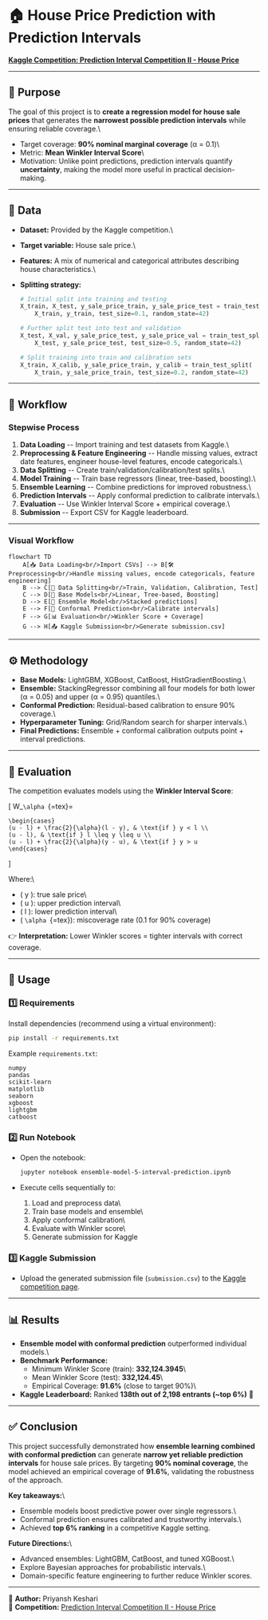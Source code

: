 # 🏠 House Price Prediction with Prediction Intervals

[**Kaggle Competition: Prediction Interval Competition II - House
Price**](https://www.kaggle.com/competitions/prediction-interval-competition-ii-house-price)

------------------------------------------------------------------------

## 📌 Purpose

The goal of this project is to **create a regression model for house
sale prices** that generates the **narrowest possible prediction
intervals** while ensuring reliable coverage.\
- Target coverage: **90% nominal marginal coverage** (α = 0.1)\
- Metric: **Mean Winkler Interval Score**\
- Motivation: Unlike point predictions, prediction intervals quantify
**uncertainty**, making the model more useful in practical
decision-making.

------------------------------------------------------------------------

## 📂 Data

-   **Dataset:** Provided by the Kaggle competition.\

-   **Target variable:** House sale price.\

-   **Features:** A mix of numerical and categorical attributes
    describing house characteristics.\

-   **Splitting strategy:**

    ``` python
    # Initial split into training and testing
    X_train, X_test, y_sale_price_train, y_sale_price_test = train_test_split(
        X_train, y_train, test_size=0.1, random_state=42)

    # Further split test into test and validation
    X_test, X_val, y_sale_price_test, y_sale_price_val = train_test_split(
        X_test, y_sale_price_test, test_size=0.5, random_state=42)

    # Split training into train and calibration sets
    X_train, X_calib, y_sale_price_train, y_calib = train_test_split(
        X_train, y_sale_price_train, test_size=0.2, random_state=42)
    ```

------------------------------------------------------------------------

## 🔄 Workflow

### Stepwise Process

1.  **Data Loading** -- Import training and test datasets from Kaggle.\
2.  **Preprocessing & Feature Engineering** -- Handle missing values,
    extract date features, engineer house-level features, encode
    categoricals.\
3.  **Data Splitting** -- Create train/validation/calibration/test
    splits.\
4.  **Model Training** -- Train base regressors (linear, tree-based,
    boosting).\
5.  **Ensemble Learning** -- Combine predictions for improved
    robustness.\
6.  **Prediction Intervals** -- Apply conformal prediction to calibrate
    intervals.\
7.  **Evaluation** -- Use Winkler Interval Score + empirical coverage.\
8.  **Submission** -- Export CSV for Kaggle leaderboard.

------------------------------------------------------------------------

### Visual Workflow

``` mermaid
flowchart TD
    A[📥 Data Loading<br/>Import CSVs] --> B[🛠 Preprocessing<br/>Handle missing values, encode categoricals, feature engineering]
    B --> C[🔀 Data Splitting<br/>Train, Validation, Calibration, Test]
    C --> D[🤖 Base Models<br/>Linear, Tree-based, Boosting]
    D --> E[🧩 Ensemble Model<br/>Stacked predictions]
    E --> F[📏 Conformal Prediction<br/>Calibrate intervals]
    F --> G[📊 Evaluation<br/>Winkler Score + Coverage]
    G --> H[📤 Kaggle Submission<br/>Generate submission.csv]
```

------------------------------------------------------------------------

## ⚙️ Methodology

-   **Base Models:** LightGBM, XGBoost, CatBoost, HistGradientBoosting.\
-   **Ensemble:** StackingRegressor combining all four models for both
    lower (α = 0.05) and upper (α = 0.95) quantiles.\
-   **Conformal Prediction:** Residual-based calibration to ensure 90%
    coverage.\
-   **Hyperparameter Tuning:** Grid/Random search for sharper
    intervals.\
-   **Final Predictions:** Ensemble + conformal calibration outputs
    point + interval predictions.

------------------------------------------------------------------------

## 📏 Evaluation

The competition evaluates models using the **Winkler Interval Score**:

\[ W\_`\alpha `{=tex}=
```{=tex}
\begin{cases}
(u - l) + \frac{2}{\alpha}(l - y), & \text{if } y < l \\
(u - l), & \text{if } l \leq y \leq u \\
(u - l) + \frac{2}{\alpha}(y - u), & \text{if } y > u
\end{cases}
```
\]

Where:\
- ( y ): true sale price\
- ( u ): upper prediction interval\
- ( l ): lower prediction interval\
- ( `\alpha `{=tex}): miscoverage rate (0.1 for 90% coverage)

👉 **Interpretation:** Lower Winkler scores = tighter intervals with
correct coverage.

------------------------------------------------------------------------

## 🚀 Usage

### 1️⃣ Requirements

Install dependencies (recommend using a virtual environment):

``` bash
pip install -r requirements.txt
```

Example `requirements.txt`:

    numpy
    pandas
    scikit-learn
    matplotlib
    seaborn
    xgboost
    lightgbm
    catboost

### 2️⃣ Run Notebook

-   Open the notebook:

    ``` bash
    jupyter notebook ensemble-model-5-interval-prediction.ipynb
    ```

-   Execute cells sequentially to:

    1.  Load and preprocess data\
    2.  Train base models and ensemble\
    3.  Apply conformal calibration\
    4.  Evaluate with Winkler score\
    5.  Generate submission for Kaggle

### 3️⃣ Kaggle Submission

-   Upload the generated submission file (`submission.csv`) to the
    [Kaggle competition
    page](https://www.kaggle.com/competitions/prediction-interval-competition-ii-house-price).

------------------------------------------------------------------------

## 📊 Results

-   **Ensemble model with conformal prediction** outperformed individual
    models.\
-   **Benchmark Performance:**
    -   Minimum Winkler Score (train): **332,124.3945**\
    -   Mean Winkler Score (test): **332,124.45**\
    -   Empirical Coverage: **91.6%** (close to target 90%)\
-   **Kaggle Leaderboard:** Ranked **138th out of 2,198 entrants (\~top
    6%)** 🎉

------------------------------------------------------------------------

## ✅ Conclusion

This project successfully demonstrated how **ensemble learning combined
with conformal prediction** can generate **narrow yet reliable
prediction intervals** for house sale prices. By targeting **90% nominal
coverage**, the model achieved an empirical coverage of **91.6%**,
validating the robustness of the approach.

**Key takeaways:**\
- Ensemble models boost predictive power over single regressors.\
- Conformal prediction ensures calibrated and trustworthy intervals.\
- Achieved **top 6% ranking** in a competitive Kaggle setting.

**Future Directions:**\
- Advanced ensembles: LightGBM, CatBoost, and tuned XGBoost.\
- Explore Bayesian approaches for probabilistic intervals.\
- Domain-specific feature engineering to further reduce Winkler scores.

------------------------------------------------------------------------

📌 **Author:** Priyansh Keshari\
📌 **Competition:** [Prediction Interval Competition II - House
Price](https://www.kaggle.com/competitions/prediction-interval-competition-ii-house-price)
